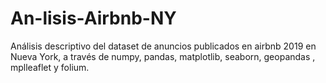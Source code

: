 # An-lisis-Airbnb-NY

Análisis descriptivo del dataset de anuncios publicados en airbnb 2019 en Nueva York, a través de numpy, pandas, matplotlib, seaborn, geopandas , mplleaflet y folium.
